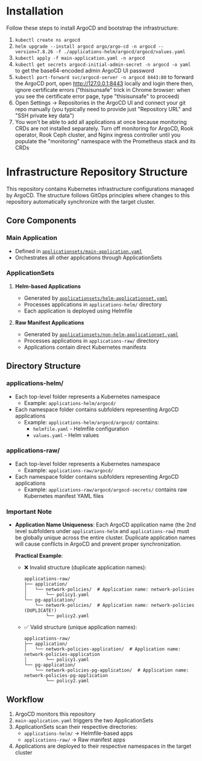 # Installation

Follow these steps to install ArgoCD and bootstrap the infrastructure:

1) `kubectl create ns argocd`
2) `helm upgrade --install argocd argo/argo-cd -n argocd --version=7.8.26 -f ./applications-helm/argocd/argocd/values.yaml`
3) `kubectl apply -f main-application.yaml -n argocd`
4) `kubectl get secrets argocd-initial-admin-secret -n argocd -o yaml` to get the base64-encoded admin ArgoCD UI password
5) `kubectl port-forward svc/argocd-server -n argocd 8443:80` to forward the ArgoCD port, open http://127.0.0.1:8443 locally and login there then, ignore certificate errors ("thisisunsafe" trick in Chrome browser: when you see the certificate error page, type "thisisunsafe" to proceed)
6) Open Settings -> Repositories in the ArgoCD UI and connect your git repo manually (you typically need to provide just "Repository URL" and "SSH private key data")
7) You won't be able to add all applications at once because monitoring CRDs are not installed separately. Turn off monitoring for ArgoCD, Rook operator, Rook Ceph cluster, and Nginx ingress controller until you populate the "monitoring" namespace with the Prometheus stack and its CRDs

# Infrastructure Repository Structure

This repository contains Kubernetes infrastructure configurations managed by ArgoCD. The structure follows GitOps principles where changes to this repository automatically synchronize with the target cluster.

## Core Components

### Main Application
- Defined in [`applicationsets/main-application.yaml`](applicationsets/main-application.yaml)
- Orchestrates all other applications through ApplicationSets

### ApplicationSets
1. **Helm-based Applications**
   - Generated by [`applicationsets/helm-applicationset.yaml`](applicationsets/helm-applicationset.yaml)
   - Processes applications in `applications-helm/` directory
   - Each application is deployed using Helmfile

2. **Raw Manifest Applications**
   - Generated by [`applicationsets/non-helm-applicationset.yaml`](applicationsets/non-helm-applicationset.yaml)
   - Processes applications in `applications-raw/` directory
   - Applications contain direct Kubernetes manifests

## Directory Structure

### applications-helm/
- Each top-level folder represents a Kubernetes namespace
  - Example: `applications-helm/argocd/`
- Each namespace folder contains subfolders representing ArgoCD applications
  - Example: `applications-helm/argocd/argocd/` contains:
    - `helmfile.yaml` - Helmfile configuration
    - `values.yaml` - Helm values

### applications-raw/
- Each top-level folder represents a Kubernetes namespace
  - Example: `applications-raw/argocd/`
- Each namespace folder contains subfolders representing ArgoCD applications
  - Example: `applications-raw/argocd/argocd-secrets/` contains raw Kubernetes manifest YAML files

### Important Note
- **Application Name Uniqueness**: Each ArgoCD application name (the 2nd level subfolders under `applications-helm` and `applications-raw`) must be globally unique across the entire cluster. Duplicate application names will cause conflicts in ArgoCD and prevent proper synchronization.

  **Practical Example**:
  - ❌ Invalid structure (duplicate application names):
    ```
    applications-raw/
    ├── application/
    │   └── network-policies/  # Application name: network-policies
    │       └── policy1.yaml
    └── pg-application/
        └── network-policies/  # Application name: network-policies (DUPLICATE!)
            └── policy2.yaml
    ```
  - ✅ Valid structure (unique application names):
    ```
    applications-raw/
    ├── application/
    │   └── network-policies-application/  # Application name: network-policies-application
    │       └── policy1.yaml
    └── pg-application/
        └── network-policies-pg-application/  # Application name: network-policies-pg-application
            └── policy2.yaml
    ```

## Workflow
1. ArgoCD monitors this repository
2. `main-application.yaml` triggers the two ApplicationSets
3. ApplicationSets scan their respective directories:
   - `applications-helm/` → Helmfile-based apps
   - `applications-raw/` → Raw manifest apps
4. Applications are deployed to their respective namespaces in the target cluster
